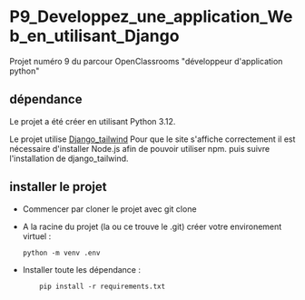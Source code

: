 # P9_Developpez_une_application_Web_en_utilisant_Django

Projet numéro 9 du parcour OpenClassrooms "développeur d'application python"

## dépendance

Le projet a été créer en utilisant Python 3.12.

Le projet utilise [Django_tailwind](https://github.com/timonweb/django-tailwind/tree/master)
Pour que le site s'affiche correctement il est nécessaire d'installer Node.js afin de pouvoir utiliser npm.
puis suivre l'installation de django_tailwind.


## installer le projet

- Commencer par cloner le projet avec git clone

- A la racine du projet (la ou ce trouve le .git) créer votre environement virtuel :
    ```
    python -m venv .env
    ```

- Installer toute les dépendance :
    ```
        pip install -r requirements.txt
    ```
